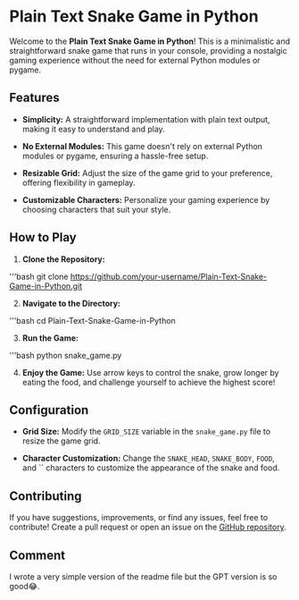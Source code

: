 # Plain Text Snake Game in Python

Welcome to the **Plain Text Snake Game in Python**! This is a minimalistic and straightforward snake game that runs in your console, providing a nostalgic gaming experience without the need for external Python modules or pygame.

## Features

- **Simplicity:** A straightforward implementation with plain text output, making it easy to understand and play.
  
- **No External Modules:** This game doesn't rely on external Python modules or pygame, ensuring a hassle-free setup.

- **Resizable Grid:** Adjust the size of the game grid to your preference, offering flexibility in gameplay.

- **Customizable Characters:** Personalize your gaming experience by choosing characters that suit your style.

## How to Play

1. **Clone the Repository:**

'''bash
git clone https://github.com/your-username/Plain-Text-Snake-Game-in-Python.git


2. **Navigate to the Directory:**

'''bash
cd Plain-Text-Snake-Game-in-Python


3. **Run the Game:**

'''bash
python snake_game.py


4. **Enjoy the Game:** Use arrow keys to control the snake, grow longer by eating the food, and challenge yourself to achieve the highest score!

## Configuration

- **Grid Size:** Modify the `GRID_SIZE` variable in the `snake_game.py` file to resize the game grid.

- **Character Customization:** Change the `SNAKE_HEAD`, `SNAKE_BODY`, `FOOD`, and `` characters to customize the appearance of the snake and food.

## Contributing

If you have suggestions, improvements, or find any issues, feel free to contribute! Create a pull request or open an issue on the [GitHub repository](https://github.com/your-username/Plain-Text-Snake-Game-in-Python).

## Comment

I wrote a very simple version of the readme file but the GPT version is so good😂.
